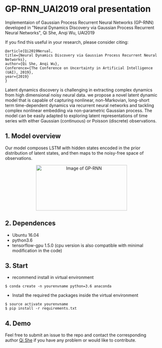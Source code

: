 # GP-RNN_UAI2019 oral presentation
Implementaion of Gaussian Process Recurrent Neural Networks (GP-RNN) developed in "Neural Dynamics Discovery via Gaussian Process Recurrent Neural Networks", Qi She, Anqi Wu, UAI2019

If you find this useful in your research, please consider citing:

    @article{Qi2019Nerual,
    title={Neural Dynamics Discovery via Gaussian Process Recurrent Neural Networks},
    author={Qi She, Anqi Wu},
    Conference={The Conference on Uncertainty in Artificial Intelligence (UAI), 2019},
    year={2019}
    }

Latent dynamics discovery is challenging in extracting complex dynamics from high dimensional noisy neural data. we propose a novel latent dynamic model that is capable of capturing nonlinear, non-Markovian, long-short term time-dependent dynamics via recurrent neural networks and tackling complex nonlinear embedding via non-parametric Gaussian process. The model can be easily adapted to exploring latent representations of time series with either Gaussian (continuous) or Poisson (discrete) observations.

## 1. Model overview
Our model composes LSTM with hidden states encoded in the prior distribution of latent states, and then maps to the noisy-free space of observations.
<div  align="center">    
<img src="https://raw.githubusercontent.com/sheqi/GP-RNN_UAI2019/master/figs/scheme.png" width = "300" height = "150" alt="Image of GP-RNN" align=center />
</div>

## 2. Dependences
- Ubuntu 16.04
- python3.6
- tensorflow-gpu 1.5.0 (cpu version is also compatible with minimal modification in the code)

## 3. Start
- recommend install in virtual environment
```
$ conda create -n yourenvname python=3.6 anaconda
```
- Install the required the packages inside the virtual environment
```
$ source activate yourenvname
$ pip install -r requirements.txt
```

## 4. Demo



Feel free to submit an issue to the repo and contact the corresponding author [Qi She](sheqi1991@gmail.com) if you have any problem or would like to contribute.
